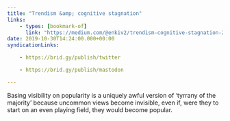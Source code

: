 ```yaml
---
title: "Trendism &amp; cognitive stagnation"
links:
    - types: [bookmark-of]
      link: "https://medium.com/@enkiv2/trendism-cognitive-stagnation-21c8e003df83"
date: 2019-10-30T14:24:00.000+00:00
syndicationLinks:

    - https://brid.gy/publish/twitter

    - https://brid.gy/publish/mastodon

---
```


Basing visibility on popularity is a uniquely awful version of ‘tyrrany of the majority’ because uncommon views become invisible, even if, were they to start on an even playing field, they would become popular.